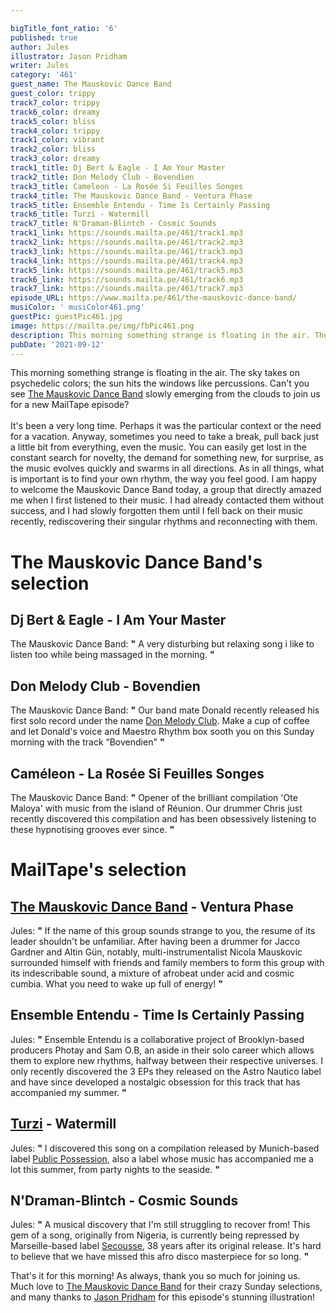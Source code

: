 ```yaml
---

bigTitle_font_ratio: '6'
published: true
author: Jules
illustrator: Jason Pridham
writer: Jules
category: '461'
guest_name: The Mauskovic Dance Band
guest_color: trippy
track7_color: trippy
track6_color: dreamy
track5_color: bliss
track4_color: trippy
track1_color: vibrant
track2_color: bliss
track3_color: dreamy
track1_title: Dj Bert & Eagle - I Am Your Master
track2_title: Don Melody Club - Bovendien
track3_title: Cameleon - La Rosée Si Feuilles Songes
track4_title: The Mauskovic Dance Band - Ventura Phase
track5_title: Ensemble Entendu - Time Is Certainly Passing
track6_title: Turzi - Watermill
track7_title: N'Draman-Blintch - Cosmic Sounds
track1_link: https://sounds.mailta.pe/461/track1.mp3
track2_link: https://sounds.mailta.pe/461/track2.mp3
track3_link: https://sounds.mailta.pe/461/track3.mp3
track4_link: https://sounds.mailta.pe/461/track4.mp3
track5_link: https://sounds.mailta.pe/461/track5.mp3
track6_link: https://sounds.mailta.pe/461/track6.mp3
track7_link: https://sounds.mailta.pe/461/track7.mp3
episode_URL: https://www.mailta.pe/461/the-mauskovic-dance-band/
musiColor: ' musiColor461.png'
guestPic: guestPic461.jpg
image: https://mailta.pe/img/fbPic461.png
description: This morning something strange is floating in the air. The sky takes on psychedelic colors; the sun hits the windows like percussions. Can you see The Mauskovic Dance Band slowly emerging from the clouds to join us for a new MailTape episode? It's been a very long time. Perhaps it was the particular context or the need for a vacation. Anyway, sometimes you need to take a break, pull back just a little bit from everything, even the music. You can easily get lost in the constant search for novelty, the demand for something new, for surprise, as the music evolves quickly and swarms in all directions. As in all things, what is important is to find your own rhythm, the way you feel good. I am happy to welcome the Mauskovic Dance Band today, a group that directly amazed me when I first listened to their music. I had already contacted them without success, and I had slowly forgotten them until I fell back on their music recently, rediscovering their singular rhythms and reconnecting with them.
pubDate: '2021-09-12'
---
```

 This morning something strange is floating in the air. The sky takes on psychedelic colors; the sun hits the windows like percussions. Can't you see [The Mauskovic Dance Band](https://mauskovicdanceband.bandcamp.com/) slowly emerging from the clouds to join us for a new MailTape episode?
<br><br>
It's been a very long time. Perhaps it was the particular context or the need for a vacation. Anyway, sometimes you need to take a break, pull back just a little bit from everything, even the music. You can easily get lost in the constant search for novelty, the demand for something new, for surprise, as the music evolves quickly and swarms in all directions. As in all things, what is important is to find your own rhythm, the way you feel good. I am happy to welcome the Mauskovic Dance Band today, a group that directly amazed me when I first listened to their music. I had already contacted them without success, and I had slowly forgotten them until I fell back on their music recently, rediscovering their singular rhythms and reconnecting with them.



# The Mauskovic Dance Band's selection

## Dj Bert & Eagle - I Am Your Master
The Mauskovic Dance Band: **"** A very disturbing but relaxing song i like to listen too while being massaged in the morning. **"** 

## Don Melody Club - Bovendien
The Mauskovic Dance Band: **"** Our band mate Donald recently released his first solo record under the name [Don Melody Club](https://donmelodyclub.bandcamp.com/). Make a cup of coffee and let Donald's voice and Maestro Rhythm box sooth you on this Sunday morning with the track “Bovendien" **"** 

## Caméleon - La Rosée Si Feuilles Songes
The Mauskovic Dance Band: **"** Opener of the brilliant compilation 'Ote Maloya' with music from the island of Réunion. Our drummer Chris just recently discovered this compilation and has been obsessively listening to these hypnotising grooves ever since. **"** 


# MailTape's selection

## [The Mauskovic Dance Band](https://mauskovicdanceband.bandcamp.com/) - Ventura Phase
Jules: **"** If the name of this group sounds strange to you, the resume of its leader shouldn't be unfamiliar. After having been a drummer for Jacco Gardner and Altin Gün, notably, multi-instrumentalist Nicola Mauskovic surrounded himself with friends and family members to form this group with its indescribable sound, a mixture of afrobeat under acid and cosmic cumbia. What you need to wake up full of energy! **"** 

## Ensemble Entendu - Time Is Certainly Passing
Jules: **"** Ensemble Entendu is a collaborative project of Brooklyn-based producers Photay and Sam O.B, an aside in their solo career which allows them to explore new rhythms, halfway between their respective universes. I only recently discovered the 3 EPs they released on the Astro Nautico label and have since developed a nostalgic obsession for this track that has accompanied my summer. **"** 

## [Turzi](https://www.facebook.com/TurziOfficial) - Watermill
Jules: **"** I discovered this song on a compilation released by Munich-based label [Public Possession](https://publicpossession.bandcamp.com/), also a label whose music has accompanied me a lot this summer, from party nights to the seaside. **"** 

## N'Draman-Blintch - Cosmic Sounds
Jules: **"** A musical discovery that I'm still struggling to recover from! This gem of a song, originally from Nigeria, is currently being repressed by Marseille-based label [Secousse](https://secousse.bandcamp.com/album/cosmic-sounds-repress), 38 years after its original release. It's hard to believe that we have missed this afro disco masterpiece for so long. **"** 


That's it for this morning! As always, thank you so much for joining us. Much love to [The Mauskovic Dance Band](https://mauskovicdanceband.bandcamp.com/) for their crazy Sunday selections, and many thanks to [Jason Pridham](https://www.instagram.com/grancharismo/) for this episode's stunning illustration!
